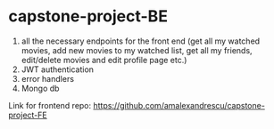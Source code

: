 # capstone-project-BE

1. all the necessary endpoints for the front end (get all my watched movies, add new movies to my watched list, get all my friends, edit/delete movies and edit profile page etc.)
2. JWT authentication
3. error handlers
4. Mongo db

Link for frontend repo:
https://github.com/amalexandrescu/capstone-project-FE
